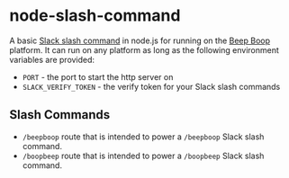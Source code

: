 # node-slash-command

A basic [Slack slash command](https://api.slack.com/slash-commands) in node.js for running on the [Beep Boop](https://beepboophq.com) platform.  It can run on any platform as long as the following environment variables are provided:

+ `PORT` - the port to start the http server on
+ `SLACK_VERIFY_TOKEN` - the verify token for your Slack slash commands

## Slash Commands

+ `/beepboop` route that is intended to power a `/beepboop` Slack slash command.
+ `/boopbeep` route that is intended to power a `/boopbeep` Slack slash command.

